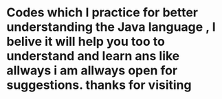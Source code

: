 #  Codes which I practice for better understanding the Java language , I belive it will help you too to understand and learn ans like allways i am allways open for suggestions. thanks for visiting 

